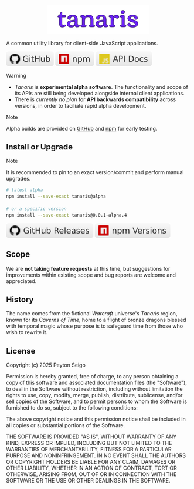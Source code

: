 [github]: https://github.com/pseigo/tanaris-js
[github-releases]: https://github.com/pseigo/tanaris-js/releases
[npm]: https://www.npmjs.com/package/tanaris
[npm-versions]: https://www.npmjs.com/package/tanaris?activeTab=versions
[api-docs]: https://pseigo.github.io/tanaris-js

<p align="center">
  <a href="https://github.com/pseigo/tanaris-js?tab=readme-ov-file#readme"><img src="./assets/images/banners/banner.svg" width=55% alt="Tanaris"></a>
</p>

A common utility library for client-side JavaScript applications.

[![pseigo/tanaris-js on GitHub](./assets/images/badges/shields-io-github-light.svg)][github]
[![tanaris on npm](./assets/images/badges/shields-io-npm-light.svg)][npm]
[![API documentation](./assets/images/badges/shields-io-api-docs-light.svg)][api-docs]

> [!WARNING]
>
> - _Tanaris_ is **experimental alpha software**. The functionality and scope
>   of its APIs are still being developed alongside internal client
>   applications.
> - There is _currently no plan_ for **API backwards compatibility** across
>   versions, in order to faciliate rapid alpha development.

> [!NOTE]
>
> Alpha builds are provided on [GitHub][github-releases] and [npm][npm] for
> early testing.

## Install or Upgrade

> [!NOTE]
>
> It is recommended to pin to an exact version/commit and perform manual
> upgrades.

```sh
# latest alpha
npm install --save-exact tanaris@alpha

# or a specific version
npm install --save-exact tanaris@0.0.1-alpha.4
```

[![GitHub Releases for pseigo/tanaris-js](./assets/images/badges/shields-io-github-releases-light.svg)][github-releases]
[![npm Versions for tanaris](./assets/images/badges/shields-io-npm-versions-light.svg)][npm-versions]

## Scope

We are **not taking feature requests** at this time, but suggestions for
improvements within existing scope and bug reports are welcome and
appreciated.

## History

The name comes from the fictional _Warcraft_ universe's _Tanaris_ region, known
for its _Caverns of Time_, home to a flight of bronze dragons blessed with
temporal magic whose purpose is to safeguard time from those who wish to
rewrite it.

## License

Copyright (c) 2025 Peyton Seigo

Permission is hereby granted, free of charge, to any person obtaining a copy
of this software and associated documentation files (the "Software"), to deal
in the Software without restriction, including without limitation the rights
to use, copy, modify, merge, publish, distribute, sublicense, and/or sell
copies of the Software, and to permit persons to whom the Software is
furnished to do so, subject to the following conditions:

The above copyright notice and this permission notice shall be included in all
copies or substantial portions of the Software.

THE SOFTWARE IS PROVIDED "AS IS", WITHOUT WARRANTY OF ANY KIND, EXPRESS OR
IMPLIED, INCLUDING BUT NOT LIMITED TO THE WARRANTIES OF MERCHANTABILITY,
FITNESS FOR A PARTICULAR PURPOSE AND NONINFRINGEMENT. IN NO EVENT SHALL THE
AUTHORS OR COPYRIGHT HOLDERS BE LIABLE FOR ANY CLAIM, DAMAGES OR OTHER
LIABILITY, WHETHER IN AN ACTION OF CONTRACT, TORT OR OTHERWISE, ARISING FROM,
OUT OF OR IN CONNECTION WITH THE SOFTWARE OR THE USE OR OTHER DEALINGS IN THE
SOFTWARE.

